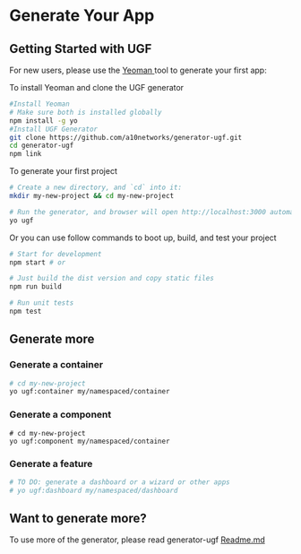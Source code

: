 # Generate Your App

## Getting Started with UGF

For new users, please use the [Yeoman ](https://yeoman.io/)tool to generate your first app:

To install Yeoman and clone the UGF generator

```bash
#Install Yeoman
# Make sure both is installed globally
npm install -g yo
#Install UGF Generator
git clone https://github.com/a10networks/generator-ugf.git
cd generator-ugf
npm link
```

To generate your first project

```bash
# Create a new directory, and `cd` into it:
mkdir my-new-project && cd my-new-project

# Run the generator, and browser will open http://localhost:3000 automatically
yo ugf
```

Or you can use follow commands to boot up, build, and test your project

```bash
# Start for development
npm start # or

# Just build the dist version and copy static files
npm run build

# Run unit tests
npm test
```

## Generate more

### Generate a container

```bash
# cd my-new-project
yo ugf:container my/namespaced/container
```

### Generate a component

```text
# cd my-new-project
yo ugf:component my/namespaced/container
```

### Generate a feature

```bash
# TO DO: generate a dashboard or a wizard or other apps
# yo ugf:dashboard my/namespaced/dashboard
```

## Want to generate more?

To use more of the generator, please read generator-ugf [Readme.md ](https://github.com/a10networks/generator-ugf)



